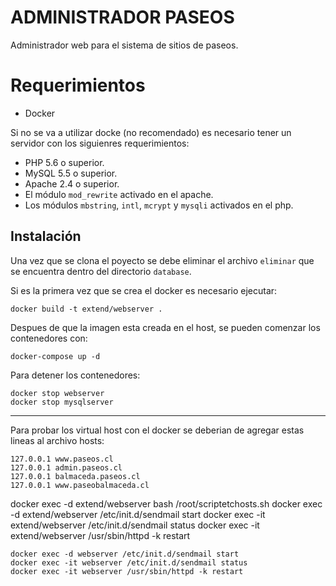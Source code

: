ADMINISTRADOR PASEOS
====================

Administrador web para el sistema de sitios de paseos.

Requerimientos
==============

- Docker

Si no se va a utilizar docke (no recomendado) es necesario tener un servidor con
los siguienres requerimientos:

- PHP 5.6 o superior.
- MySQL 5.5 o superior.
- Apache 2.4 o superior.
- El módulo ```mod_rewrite``` activado en el apache.
- Los módulos ```mbstring```, ```intl```, ```mcrypt``` y ```mysqli``` activados en el
php.

Instalación
-----------

Una vez que se clona el poyecto se debe eliminar el archivo ```eliminar``` 
que se encuentra dentro del directorio ```database```.


Si es la primera vez que se crea el docker es necesario ejecutar:

```docker build -t extend/webserver .```

Despues de que la imagen esta creada en el host, se pueden comenzar 
los contenedores con:

```docker-compose up -d```

Para detener los contenedores:

```docker stop webserver```  
```docker stop mysqlserver```

-------------------------------
Para probar los virtual host con el docker se deberian de agregar estas lineas al
archivo hosts:

```
127.0.0.1 www.paseos.cl
127.0.0.1 admin.paseos.cl
127.0.0.1 balmaceda.paseos.cl
127.0.0.1 www.paseobalmaceda.cl
```

docker exec -d extend/webserver bash /root/scriptetchosts.sh
docker exec -d extend/webserver /etc/init.d/sendmail start
docker exec -it extend/webserver /etc/init.d/sendmail status
docker exec -it extend/webserver /usr/sbin/httpd -k restart

```
docker exec -d webserver /etc/init.d/sendmail start
docker exec -it webserver /etc/init.d/sendmail status
docker exec -it webserver /usr/sbin/httpd -k restart
```
